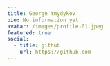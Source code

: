 ```yaml
---
title: George Ymydykov
bio: No information yet.
avatar: /images/profile-01.jpeg
featured: true
social:
  - title: github
    url: https://github.com
---
```

